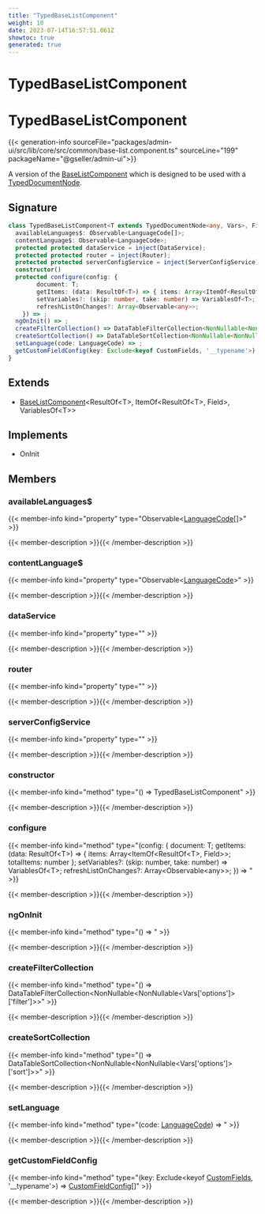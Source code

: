 ```yaml
---
title: "TypedBaseListComponent"
weight: 10
date: 2023-07-14T16:57:51.061Z
showtoc: true
generated: true
---
```

<!-- This file was generated from the Vendure source. Do not modify. Instead, re-run the "docs:build" script -->

# TypedBaseListComponent
<div class="symbol">


# TypedBaseListComponent

{{< generation-info sourceFile="packages/admin-ui/src/lib/core/src/common/base-list.component.ts" sourceLine="199" packageName="@gseller/admin-ui">}}

A version of the <a href='/admin-ui-api/list-detail-views/base-list-component#baselistcomponent'>BaseListComponent</a> which is designed to be used with a
[TypedDocumentNode](https://the-guild.dev/graphql/codegen/plugins/typescript/typed-document-node).

## Signature

```TypeScript
class TypedBaseListComponent<T extends TypedDocumentNode<any, Vars>, Field extends keyof ResultOf<T>, Vars extends { options: { filter: any; sort: any } } = VariablesOf<T>> extends BaseListComponent<ResultOf<T>, ItemOf<ResultOf<T>, Field>, VariablesOf<T>> implements OnInit {
  availableLanguages$: Observable<LanguageCode[]>;
  contentLanguage$: Observable<LanguageCode>;
  protected protected dataService = inject(DataService);
  protected protected router = inject(Router);
  protected protected serverConfigService = inject(ServerConfigService);
  constructor()
  protected configure(config: {
        document: T;
        getItems: (data: ResultOf<T>) => { items: Array<ItemOf<ResultOf<T>, Field>>; totalItems: number };
        setVariables?: (skip: number, take: number) => VariablesOf<T>;
        refreshListOnChanges?: Array<Observable<any>>;
    }) => ;
  ngOnInit() => ;
  createFilterCollection() => DataTableFilterCollection<NonNullable<NonNullable<Vars['options']>['filter']>>;
  createSortCollection() => DataTableSortCollection<NonNullable<NonNullable<Vars['options']>['sort']>>;
  setLanguage(code: LanguageCode) => ;
  getCustomFieldConfig(key: Exclude<keyof CustomFields, '__typename'>) => CustomFieldConfig[];
}
```
## Extends

 * <a href='/admin-ui-api/list-detail-views/base-list-component#baselistcomponent'>BaseListComponent</a>&#60;ResultOf&#60;T&#62;, ItemOf&#60;ResultOf&#60;T&#62;, Field&#62;, VariablesOf&#60;T&#62;&#62;


## Implements

 * OnInit


## Members

### availableLanguages$

{{< member-info kind="property" type="Observable&#60;<a href='/typescript-api/common/language-code#languagecode'>LanguageCode</a>[]&#62;"  >}}

{{< member-description >}}{{< /member-description >}}

### contentLanguage$

{{< member-info kind="property" type="Observable&#60;<a href='/typescript-api/common/language-code#languagecode'>LanguageCode</a>&#62;"  >}}

{{< member-description >}}{{< /member-description >}}

### dataService

{{< member-info kind="property" type=""  >}}

{{< member-description >}}{{< /member-description >}}

### router

{{< member-info kind="property" type=""  >}}

{{< member-description >}}{{< /member-description >}}

### serverConfigService

{{< member-info kind="property" type=""  >}}

{{< member-description >}}{{< /member-description >}}

### constructor

{{< member-info kind="method" type="() => TypedBaseListComponent"  >}}

{{< member-description >}}{{< /member-description >}}

### configure

{{< member-info kind="method" type="(config: {         document: T;         getItems: (data: ResultOf&#60;T&#62;) =&#62; { items: Array&#60;ItemOf&#60;ResultOf&#60;T&#62;, Field&#62;&#62;; totalItems: number };         setVariables?: (skip: number, take: number) =&#62; VariablesOf&#60;T&#62;;         refreshListOnChanges?: Array&#60;Observable&#60;any&#62;&#62;;     }) => "  >}}

{{< member-description >}}{{< /member-description >}}

### ngOnInit

{{< member-info kind="method" type="() => "  >}}

{{< member-description >}}{{< /member-description >}}

### createFilterCollection

{{< member-info kind="method" type="() => DataTableFilterCollection&#60;NonNullable&#60;NonNullable&#60;Vars['options']&#62;['filter']&#62;&#62;"  >}}

{{< member-description >}}{{< /member-description >}}

### createSortCollection

{{< member-info kind="method" type="() => DataTableSortCollection&#60;NonNullable&#60;NonNullable&#60;Vars['options']&#62;['sort']&#62;&#62;"  >}}

{{< member-description >}}{{< /member-description >}}

### setLanguage

{{< member-info kind="method" type="(code: <a href='/typescript-api/common/language-code#languagecode'>LanguageCode</a>) => "  >}}

{{< member-description >}}{{< /member-description >}}

### getCustomFieldConfig

{{< member-info kind="method" type="(key: Exclude&#60;keyof <a href='/typescript-api/custom-fields/#customfields'>CustomFields</a>, '__typename'&#62;) => <a href='/typescript-api/custom-fields/custom-field-config#customfieldconfig'>CustomFieldConfig</a>[]"  >}}

{{< member-description >}}{{< /member-description >}}


</div>
